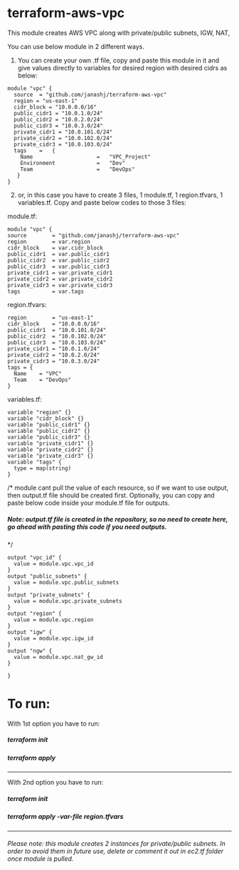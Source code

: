# terraform-aws-vpc
This module creates AWS VPC along with private/public subnets, IGW, NAT, 

You can use below module in 2 different ways. 
1) You can create your own .tf file, copy and paste this module in it and give values directly to variables for desired region with desired cidrs as below:
```
module "vpc" {
  source  = "github.com/janashj/terraform-aws-vpc"
  region = "us-east-1"
  cidr_block = "10.0.0.0/16"
  public_cidr1 = "10.0.1.0/24"
  public_cidr2 = "10.0.2.0/24"
  public_cidr3 = "10.0.3.0/24"
  private_cidr1 = "10.0.101.0/24"
  private_cidr2 = "10.0.102.0/24"
  private_cidr3 = "10.0.103.0/24"
  tags    =   {
    Name                    =   "VPC_Project"
    Environment             =   "Dev"
    Team                    =   "DevOps"
   }
}
```

2) or, in this case you have to create 3 files, 1 module.tf, 1 region.tfvars, 1 variables.tf. 
Copy and paste below codes to those 3 files:

module.tf:
```
module "vpc" {
source        = "github.com/janashj/terraform-aws-vpc"
region        = var.region
cidr_block    = var.cidr_block
public_cidr1  = var.public_cidr1
public_cidr2  = var.public_cidr2
public_cidr3  = var.public_cidr3
private_cidr1 = var.private_cidr1
private_cidr2 = var.private_cidr2
private_cidr3 = var.private_cidr3
tags          = var.tags
```
region.tfvars:
```
region        = "us-east-1"
cidr_block    = "10.0.0.0/16"
public_cidr1  = "10.0.101.0/24"
public_cidr2  = "10.0.102.0/24"
public_cidr3  = "10.0.103.0/24"
private_cidr1 = "10.0.1.0/24"
private_cidr2 = "10.0.2.0/24"
private_cidr3 = "10.0.3.0/24"
tags = {
  Name    = "VPC"
  Team    = "DevOps"
}
```
variables.tf:
```
variable "region" {}
variable "cidr_block" {}
variable "public_cidr1" {}
variable "public_cidr2" {}
variable "public_cidr3" {}
variable "private_cidr1" {}
variable "private_cidr2" {}
variable "private_cidr3" {}
variable "tags" {
  type = map(string)
} 
```

/* module cant pull the value of each resource, so if we want to
use output, then output.tf file should be created first. 
Optionally, you can copy and paste below code inside your module.tf file for outputs.
##### Note: output.tf file is created in the repository, so no need to create here, go ahead with pasting this code if you need outputs. 

*/
```
output "vpc_id" {
  value = module.vpc.vpc_id
}
output "public_subnets" {
  value = module.vpc.public_subnets
}
output "private_subnets" {
  value = module.vpc.private_subnets
}
output "region" {
  value = module.vpc.region
}
output "igw" {
  value = module.vpc.igw_id
}
output "ngw" {
  value = module.vpc.nat_gw_id
}

}
```

# To run:

With 1st option you have to run:
##### terraform init
##### terraform apply
______

With 2nd option you have to run:
##### terraform init
##### terraform apply -var-file region.tfvars

_____________________
###### Please note: this module creates 2 instances for private/public subnets. In order to avoid them in future use, delete or comment it out in ec2.tf folder once module is pulled. 


